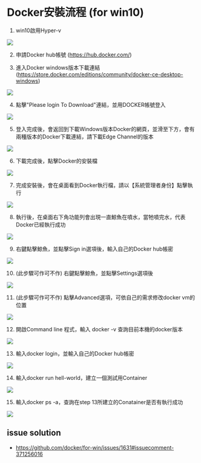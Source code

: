 # Docker安裝流程 (for win10)
1. win10啟用Hyper-v

![](images/1.PNG)

2. 申請Docker hub帳號 (https://hub.docker.com/)

3. 進入Docker windows版本下載連結 (https://store.docker.com/editions/community/docker-ce-desktop-windows)

![](images/2.PNG)

4. 點擊"Please login To Download"連結，並用DOCKER帳號登入

![](images/3.PNG)

5.  登入完成後，會返回到下載Windows版本Docker的網頁，並滑至下方，會有兩種版本的Docker下載連結，請下載Edge Channel的版本

![](images/4.PNG)

6. 下載完成後，點擊Docker的安裝檔

![](images/5.PNG)

7. 完成安裝後，會在桌面看到Docker執行檔，請以【系統管理者身份】點擊執行

![](images/6.PNG)

8. 執行後，在桌面右下角功能列會出現一直鯨魚在噴水，當牠噴完水，代表Docker已經執行成功

![](images/7.PNG)

9. 右鍵點擊鯨魚，並點擊Sign in選項後，輸入自己的Docker hub帳密

![](images/8.PNG)

10. (此步驟可作可不作) 右鍵點擊鯨魚，並點擊Settings選項後

![](images/9.PNG)

11. (此步驟可作可不作) 點擊Advanced選項，可依自己的需求修改docker vm的位置

![](images/10.PNG)

12. 開啟Command line 程式，輸入 docker -v 查詢目前本機的docker版本

![](images/11.PNG)

13. 輸入docker login，並輸入自己的Docker hub帳密

![](images/12.PNG)

14. 輸入docker run hell-world，建立一個測試用Container

![](images/13.PNG)

15. 輸入docker ps -a，查詢在step 13所建立的Conatainer是否有執行成功

![](images/14.PNG)

## issue solution
- https://github.com/docker/for-win/issues/1631#issuecomment-371256016